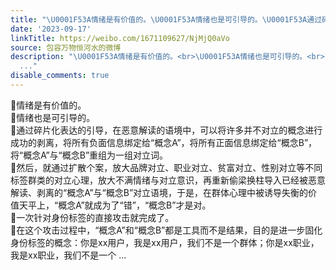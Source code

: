 ```yaml
---
title: "\U0001F53A情绪是有价值的。\U0001F53A情绪也是可引导的。\U0001F53A通过碎片化表达的引导，在恶意解读的语境中，可以将许多并不对立的概念进行成功的剥离，将所有负面信息绑定给“..."
date: '2023-09-17'
linkTitle: https://weibo.com/1671109627/NjMjQ0aVo
source: 包容万物恒河水的微博
description: "\U0001F53A情绪是有价值的。<br>\U0001F53A情绪也是可引导的。<br>\U0001F53A通过碎片化表达的引导，在恶意解读的语境中，可以将许多并不对立的概念进行成功的剥离，将所有负面信息绑定给“概念A”，将所有正面信息绑定给“概念B”，将“概念A”与“概念B”重组为一组对立词。<br>\U0001F53A然后，就通过扩散个案，放大品牌对立、职业对立、贫富对立、性别对立等不同标签群类的对立心理，放大不满情绪与对立意识，再重新偷梁换柱导入已经被恶意解读、剥离的“概念A”与“概念B”对立语境，于是，在群体心理中被诱导失衡的价值天平上，“概念A”就成为了“错”，“概念B”才是对。<br>\U0001F53A一次针对身份标签的直接攻击就完成了。<br>\U0001F53A在这个攻击过程中，“概念A”和“概念B”都是工具而不是结果，目的是进一步固化身份标签的概念：你是xx用户，我是xx用户，我们不是一个群体；你是xx职业，我是xx职业，我们不是一个
  ..."
disable_comments: true
---
```

🔺情绪是有价值的。<br>🔺情绪也是可引导的。<br>🔺通过碎片化表达的引导，在恶意解读的语境中，可以将许多并不对立的概念进行成功的剥离，将所有负面信息绑定给“概念A”，将所有正面信息绑定给“概念B”，将“概念A”与“概念B”重组为一组对立词。<br>🔺然后，就通过扩散个案，放大品牌对立、职业对立、贫富对立、性别对立等不同标签群类的对立心理，放大不满情绪与对立意识，再重新偷梁换柱导入已经被恶意解读、剥离的“概念A”与“概念B”对立语境，于是，在群体心理中被诱导失衡的价值天平上，“概念A”就成为了“错”，“概念B”才是对。<br>🔺一次针对身份标签的直接攻击就完成了。<br>🔺在这个攻击过程中，“概念A”和“概念B”都是工具而不是结果，目的是进一步固化身份标签的概念：你是xx用户，我是xx用户，我们不是一个群体；你是xx职业，我是xx职业，我们不是一个 ...